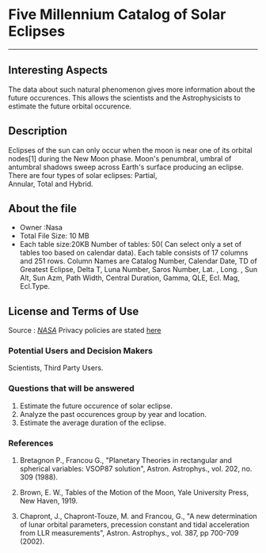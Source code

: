  #  Five Millennium Catalog of Solar Eclipses
 -------------------------------------------------------
 ## Interesting Aspects
 The data about such natural phenomenon gives more information about the future occurences. This allows the scientists and the 
 Astrophysicists to estimate the future orbital occurence. 
 
 ## Description 
  Eclipses of the sun can only occur when the moon is near one of its orbital nodes[1] during the New Moon phase. Moon's penumbral, 
  umbral of antumbral shadows sweep across Earth's surface producing an eclipse. There are four types of solar eclipses: Partial,         
  Annular, Total and Hybrid.
    
 ## About the file
 * Owner :Nasa
 * Total File Size: 10 MB
 * Each table size:20KB
  Number of tables: 50( Can select only a set of tables too based on calendar data).
  Each table consists of 17 columns and 251 rows. 
  Column Names are Catalog Number, Calendar Date, TD of Greatest Eclipse, Delta T, Luna Number, Saros Number, Lat. , Long. , Sun Alt,
  Sun Azm, Path Width, Central Duration, Gamma, QLE, Ecl. Mag, Ecl.Type.
    
 ## License and Terms of Use
  Source : [*NASA*](https://eclipse.gsfc.nasa.gov/solar.html)
  Privacy policies are stated [here](https://www.nasa.gov/about/highlights/HP_Privacy.html)
   
 ### Potential Users and Decision Makers
   Scientists, Third Party Users.
    
 ### Questions that will be answered
 1. Estimate the future occurence of solar eclipse.
 2. Analyze the past occurences group by year and location.
 3. Estimate the average duration of the eclipse.

### References

1. Bretagnon P., Francou G., "Planetary Theories in rectangular and spherical variables: VSOP87 solution", Astron. Astrophys., vol. 202, no. 309 (1988).

2. Brown, E. W., Tables of the Motion of the Moon, Yale University Press, New Haven, 1919.

3. Chapront, J., Chapront-Touze, M. and Francou, G., "A new determination of lunar orbital parameters, precession constant and tidal acceleration from LLR measurements", Astron. Astrophys., vol. 387, pp 700-709 (2002).
